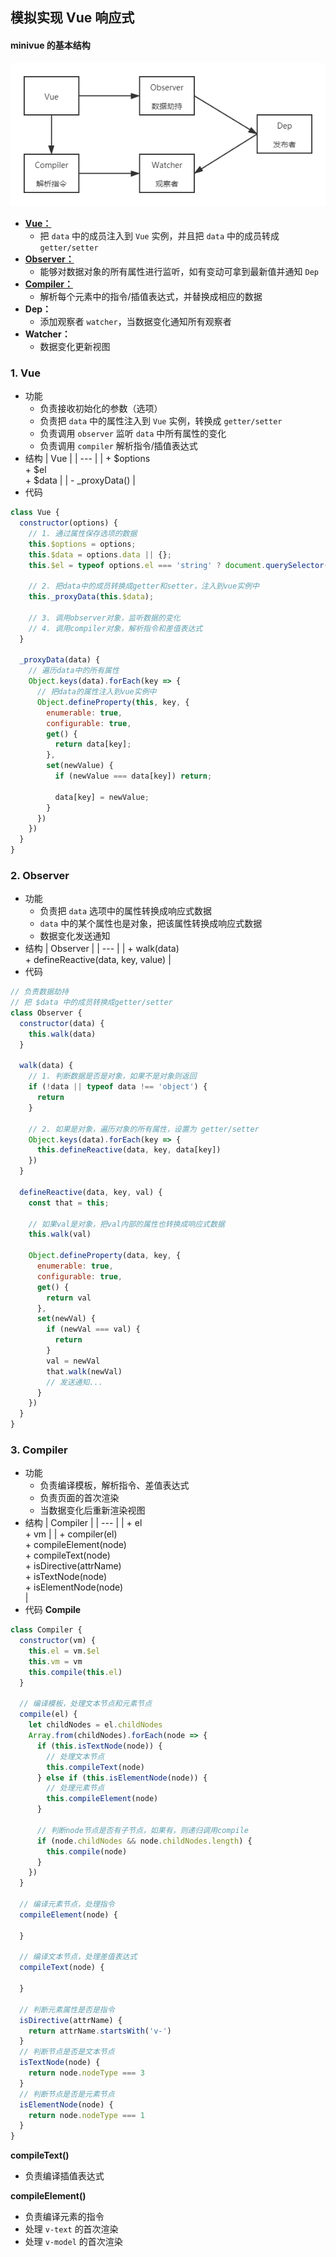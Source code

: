 ## 模拟实现 Vue 响应式

#### minivue 的基本结构
![Vue](./assets/images/minivue-01.png)

- **[Vue：](#1-vue)**
  - 把 `data` 中的成员注入到 `Vue` 实例，并且把 `data` 中的成员转成 `getter/setter`
- **[Observer：](#2-observer)**
  - 能够对数据对象的所有属性进行监听，如有变动可拿到最新值并通知 `Dep`
- **[Compiler：](#3-compiler)**
  - 解析每个元素中的指令/插值表达式，并替换成相应的数据
- **Dep：**
  - 添加观察者 `watcher`，当数据变化通知所有观察者
- **Watcher：**
  - 数据变化更新视图

### 1. Vue
- 功能
  - 负责接收初始化的参数（选项）
  - 负责把 `data` 中的属性注入到 `Vue` 实例，转换成 `getter/setter`
  - 负责调用 `observer` 监听 `data` 中所有属性的变化
  - 负责调用 `compiler` 解析指令/插值表达式
- 结构
  | Vue |
  | --- |
  | + \$options <br> + \$el <br> + \$data |
  | - _proxyData() |
- 代码
```js
class Vue {
  constructor(options) {
    // 1. 通过属性保存选项的数据
    this.$options = options;
    this.$data = options.data || {};
    this.$el = typeof options.el === 'string' ? document.querySelector(options.el) : options.el;

    // 2. 把data中的成员转换成getter和setter，注入到vue实例中
    this._proxyData(this.$data);

    // 3. 调用observer对象，监听数据的变化
    // 4. 调用compiler对象，解析指令和差值表达式
  }

  _proxyData(data) {
    // 遍历data中的所有属性
    Object.keys(data).forEach(key => {
      // 把data的属性注入到vue实例中
      Object.defineProperty(this, key, {
        enumerable: true,
        configurable: true,
        get() {
          return data[key];
        },
        set(newValue) {
          if (newValue === data[key]) return;

          data[key] = newValue;
        }
      })
    })
  }
}
```

### 2. Observer
- 功能
  - 负责把 `data` 选项中的属性转换成响应式数据
  - `data` 中的某个属性也是对象，把该属性转换成响应式数据
  - 数据变化发送通知
- 结构
  | Observer |
  | --- |
  | + walk(data) <br> + defineReactive(data, key, value) |
- 代码
```js
// 负责数据劫持
// 把 $data 中的成员转换成getter/setter
class Observer {
  constructor(data) {
    this.walk(data)
  }

  walk(data) {
    // 1. 判断数据是否是对象，如果不是对象则返回
    if (!data || typeof data !== 'object') {
      return
    }
    
    // 2. 如果是对象，遍历对象的所有属性，设置为 getter/setter
    Object.keys(data).forEach(key => {
      this.defineReactive(data, key, data[key])
    })
  }

  defineReactive(data, key, val) {
    const that = this;

    // 如果val是对象，把val内部的属性也转换成响应式数据
    this.walk(val)

    Object.defineProperty(data, key, {
      enumerable: true,
      configurable: true,
      get() {
        return val
      },
      set(newVal) {
        if (newVal === val) {
          return
        }
        val = newVal
        that.walk(newVal)
        // 发送通知...
      }
    })
  }
}
```

### 3. Compiler
- 功能
  - 负责编译模板，解析指令、差值表达式
  - 负责页面的首次渲染
  - 当数据变化后重新渲染视图
- 结构
  | Compiler |
  | --- |
  | + el <br> + vm |
  | + compiler(el) <br> + compileElement(node) <br> + compileText(node) <br> + isDirective(attrName) <br> + isTextNode(node) <br> + isElementNode(node) <br>  |
- 代码
**Compile**
```js
class Compiler {
  constructor(vm) {
    this.el = vm.$el
    this.vm = vm
    this.compile(this.el)
  }

  // 编译模板，处理文本节点和元素节点
  compile(el) {
    let childNodes = el.childNodes
    Array.from(childNodes).forEach(node => {
      if (this.isTextNode(node)) {
        // 处理文本节点
        this.compileText(node)
      } else if (this.isElementNode(node)) {
        // 处理元素节点
        this.compileElement(node)
      }

      // 判断node节点是否有子节点，如果有，则递归调用compile
      if (node.childNodes && node.childNodes.length) {
        this.compile(node)
      }
    })
  }

  // 编译元素节点，处理指令
  compileElement(node) {

  }

  // 编译文本节点，处理差值表达式
  compileText(node) {

  }

  // 判断元素属性是否是指令
  isDirective(attrName) {
    return attrName.startsWith('v-')
  }
  // 判断节点是否是文本节点
  isTextNode(node) {
    return node.nodeType === 3
  }
  // 判断节点是否是元素节点
  isElementNode(node) {
    return node.nodeType === 1
  }
}
```
**compileText()**
  - 负责编译插值表达式




**compileElement()**
  - 负责编译元素的指令
  - 处理 `v-text` 的首次渲染
  - 处理 `v-model` 的首次渲染
